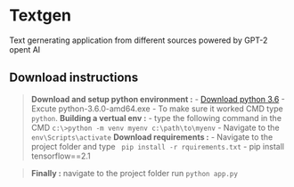 # Textgen
Text gernerating application from different sources powered by GPT-2 opent AI 

## Download instructions 
  > __Download and setup python environment :__ 
      - [Download python 3.6](https://www.python.org/ftp/python/3.6.0/python-3.6.0-amd64.exe)
      - Excute python-3.6.0-amd64.exe
      - To make sure it worked CMD type ```python```. 
  > __Building a vertual env :__
      - type the following command in the CMD ```c:\>python -m venv myenv c:\path\to\myenv```
      - Navigate to the ```env\Scripts\activate``` 
  > __Download requirements :__
      - Navigate to the project folder and type ``` pip install -r rquirements.txt```
      - pip install tensorflow==2.1

  > __Finally :__ navigate to the project folder run ```python app.py```
